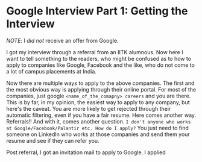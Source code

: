 # Google Interview Part 1: Getting the Interview

*NOTE*: I _did not_ receive an offer from Google.

I got my interview through a referral from an IITK alumnous. Now here I want to
tell something to the readers, who might be confused as to how to apply
to companies like Google, Facebook and the like, who do not come to a
lot of campus placements at India.

Now there are multiple ways to apply to the above companies. The first
and the most obvious way is applying through their online portal. For
most of the companies, just google `<name_of_the_comapny> careers` and
you are there. This is by far, in my opinion, the easiest way to apply to any company, but here's the caveat.
You are more likely to get rejected through their automatic filtering,
even if you have a fair resume. Here comes another way. Referrals!! And
with it, comes another question. `I don't anyone who works at
Google/Facebook/Palantir etc. How do I apply?` You just need to find
someone on LinkedIn who works at those companies and send them your
resume and see if they can refer you.

Post referral, I got an invitation mail to apply to Google. I applied 
